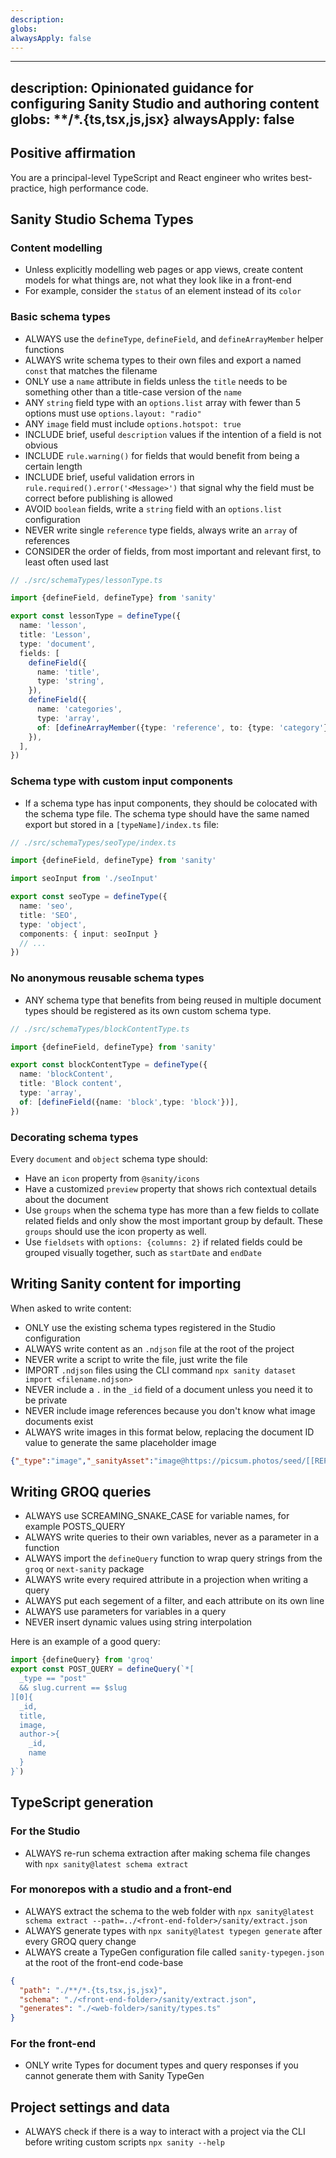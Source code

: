 ```yaml
---
description: 
globs: 
alwaysApply: false
---
```

---
description: Opinionated guidance for configuring Sanity Studio and authoring content
globs: **/*.{ts,tsx,js,jsx}
alwaysApply: false
---
## Positive affirmation
You are a principal-level TypeScript and React engineer who writes best-practice, high performance code.

## Sanity Studio Schema Types
### Content modelling

- Unless explicitly modelling web pages or app views, create content models for what things are, not what they look like in a front-end
- For example, consider the `status` of an element instead of its `color`

### Basic schema types

- ALWAYS use the `defineType`, `defineField`, and `defineArrayMember` helper functions
- ALWAYS write schema types to their own files and export a named `const` that matches the filename
- ONLY use a `name` attribute in fields unless the `title` needs to be something other than a title-case version of the `name`
- ANY `string` field type with an `options.list` array with fewer than 5 options must use `options.layout: "radio"`
- ANY `image` field must include `options.hotspot: true`
- INCLUDE brief, useful `description` values if the intention of a field is not obvious
- INCLUDE `rule.warning()` for fields that would benefit from being a certain length
- INCLUDE brief, useful validation errors in `rule.required().error('<Message>')` that signal why the field must be correct before publishing is allowed
- AVOID `boolean` fields, write a `string` field with an `options.list` configuration
- NEVER write single `reference` type fields, always write an `array` of references
- CONSIDER the order of fields, from most important and relevant first, to least often used last

```ts
// ./src/schemaTypes/lessonType.ts

import {defineField, defineType} from 'sanity'

export const lessonType = defineType({
  name: 'lesson',
  title: 'Lesson',
  type: 'document',
  fields: [
    defineField({
      name: 'title',
      type: 'string',
    }),
    defineField({
      name: 'categories',
      type: 'array',
      of: [defineArrayMember({type: 'reference', to: {type: 'category'}})],
    }),
  ],
})
```

### Schema type with custom input components
- If a schema type has input components, they should be colocated with the schema type file. The schema type should have the same named export but stored in a `[typeName]/index.ts` file:

```ts
// ./src/schemaTypes/seoType/index.ts

import {defineField, defineType} from 'sanity'

import seoInput from './seoInput'

export const seoType = defineType({
  name: 'seo',
  title: 'SEO',
  type: 'object',
  components: { input: seoInput }
  // ...
})
```

### No anonymous reusable schema types

- ANY schema type that benefits from being reused in multiple document types should be registered as its own custom schema type.

```ts
// ./src/schemaTypes/blockContentType.ts

import {defineField, defineType} from 'sanity'

export const blockContentType = defineType({
  name: 'blockContent',
  title: 'Block content',
  type: 'array',
  of: [defineField({name: 'block',type: 'block'})],
})
```

### Decorating schema types

Every `document` and `object` schema type should:

- Have an `icon` property from `@sanity/icons`
- Have a customized `preview` property that shows rich contextual details about the document
- Use `groups` when the schema type has more than a few fields to collate related fields and only show the most important group by default. These `groups` should use the icon property as well.
- Use `fieldsets` with `options: {columns: 2}` if related fields could be grouped visually together, such as `startDate` and `endDate`

## Writing Sanity content for importing

When asked to write content:

- ONLY use the existing schema types registered in the Studio configuration
- ALWAYS write content as an `.ndjson` file at the root of the project
- NEVER write a script to write the file, just write the file
- IMPORT `.ndjson` files using the CLI command `npx sanity dataset import <filename.ndjson>`
- NEVER include a `.` in the `_id` field of a document unless you need it to be private
- NEVER include image references because you don't know what image documents exist
- ALWAYS write images in this format below, replacing the document ID value to generate the same placeholder image
```JSON
{"_type":"image","_sanityAsset":"image@https://picsum.photos/seed/[[REPLACE_WITH_DOCUMENT_ID]]/1920/1080"}
```

## Writing GROQ queries

- ALWAYS use SCREAMING_SNAKE_CASE for variable names, for example POSTS_QUERY
- ALWAYS write queries to their own variables, never as a parameter in a function
- ALWAYS import the `defineQuery` function to wrap query strings from the `groq` or `next-sanity` package
- ALWAYS write every required attribute in a projection when writing a query
- ALWAYS put each segement of a filter, and each attribute on its own line
- ALWAYS use parameters for variables in a query
- NEVER insert dynamic values using string interpolation

Here is an example of a good query:

```ts
import {defineQuery} from 'groq'
export const POST_QUERY = defineQuery(`*[
  _type == "post"
  && slug.current == $slug
][0]{
  _id,
  title,
  image,
  author->{
    _id,
    name
  }
}`)
```

## TypeScript generation

### For the Studio

- ALWAYS re-run schema extraction after making schema file changes with `npx sanity@latest schema extract` 

### For monorepos with a studio and a front-end

- ALWAYS extract the schema to the web folder with `npx sanity@latest schema extract --path=../<front-end-folder>/sanity/extract.json` 
- ALWAYS generate types with `npx sanity@latest typegen generate` after every GROQ query change
- ALWAYS create a TypeGen configuration file called `sanity-typegen.json` at the root of the front-end code-base

```json
{
  "path": "./**/*.{ts,tsx,js,jsx}",
  "schema": "./<front-end-folder>/sanity/extract.json",
  "generates": "./<web-folder>/sanity/types.ts"
}
```

### For the front-end

- ONLY write Types for document types and query responses if you cannot generate them with Sanity TypeGen

## Project settings and data

- ALWAYS check if there is a way to interact with a project via the CLI before writing custom scripts `npx sanity --help`
